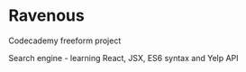 # Ravenous

Codecademy freeform project

Search engine - learning React, JSX, ES6 syntax and Yelp API